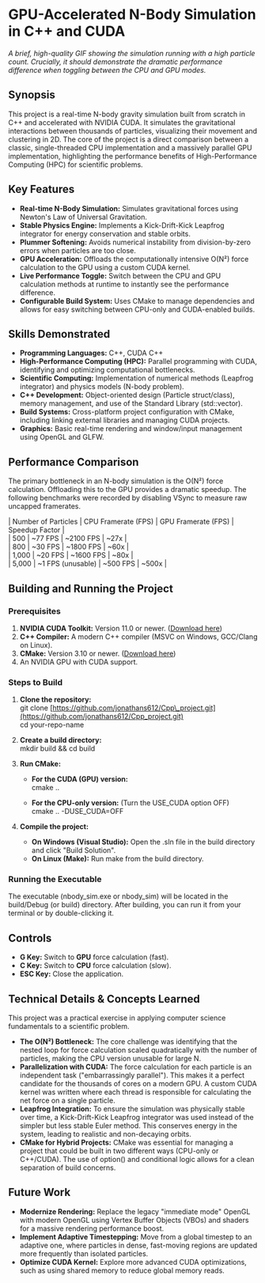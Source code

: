 # **GPU-Accelerated N-Body Simulation in C++ and CUDA**

*A brief, high-quality GIF showing the simulation running with a high particle count. Crucially, it should demonstrate the dramatic performance difference when toggling between the CPU and GPU modes.*

## **Synopsis**

This project is a real-time N-body gravity simulation built from scratch in C++ and accelerated with NVIDIA CUDA. It simulates the gravitational interactions between thousands of particles, visualizing their movement and clustering in 2D. The core of the project is a direct comparison between a classic, single-threaded CPU implementation and a massively parallel GPU implementation, highlighting the performance benefits of High-Performance Computing (HPC) for scientific problems.

## **Key Features**

* **Real-time N-Body Simulation:** Simulates gravitational forces using Newton's Law of Universal Gravitation.  
* **Stable Physics Engine:** Implements a Kick-Drift-Kick Leapfrog integrator for energy conservation and stable orbits.  
* **Plummer Softening:** Avoids numerical instability from division-by-zero errors when particles are too close.  
* **GPU Acceleration:** Offloads the computationally intensive O(N²) force calculation to the GPU using a custom CUDA kernel.  
* **Live Performance Toggle:** Switch between the CPU and GPU calculation methods at runtime to instantly see the performance difference.  
* **Configurable Build System:** Uses CMake to manage dependencies and allows for easy switching between CPU-only and CUDA-enabled builds.

## **Skills Demonstrated**

* **Programming Languages:** C++, CUDA C++  
* **High-Performance Computing (HPC):** Parallel programming with CUDA, identifying and optimizing computational bottlenecks.  
* **Scientific Computing:** Implementation of numerical methods (Leapfrog integrator) and physics models (N-body problem).  
* **C++ Development:** Object-oriented design (Particle struct/class), memory management, and use of the Standard Library (std::vector).  
* **Build Systems:** Cross-platform project configuration with CMake, including linking external libraries and managing CUDA projects.  
* **Graphics:** Basic real-time rendering and window/input management using OpenGL and GLFW.

## **Performance Comparison**

The primary bottleneck in an N-body simulation is the O(N²) force calculation. Offloading this to the GPU provides a dramatic speedup. The following benchmarks were recorded by disabling VSync to measure raw uncapped framerates.

| Number of Particles | CPU Framerate (FPS) | GPU Framerate (FPS) | Speedup Factor |  
| 500 | \~77 FPS | \~2100 FPS | \~27x |  
| 800 | \~30 FPS | \~1800 FPS | \~60x |  
| 1,000 | \~20 FPS | \~1600 FPS | \~80x |  
| 5,000 | \~1 FPS (unusable) | \~500 FPS | \~500x |

## **Building and Running the Project**

### **Prerequisites**

1. **NVIDIA CUDA Toolkit:** Version 11.0 or newer. ([Download here](https://developer.nvidia.com/cuda-downloads))  
2. **C++ Compiler:** A modern C++ compiler (MSVC on Windows, GCC/Clang on Linux).  
3. **CMake:** Version 3.10 or newer. ([Download here](https://cmake.org/download/))  
4. An NVIDIA GPU with CUDA support.

### **Steps to Build**

1. **Clone the repository:**  
   git clone [https://github.com/jonathans612/Cpp\_project.git](https://github.com/jonathans612/Cpp_project.git)  
   cd your-repo-name

2. **Create a build directory:**  
   mkdir build && cd build

3. **Run CMake:**  
   * **For the CUDA (GPU) version:**  
     cmake ..

   * **For the CPU-only version:** (Turn the USE\_CUDA option OFF)  
     cmake .. \-DUSE\_CUDA=OFF

4. **Compile the project:**  
   * **On Windows (Visual Studio):** Open the .sln file in the build directory and click "Build Solution".  
   * **On Linux (Make):** Run make from the build directory.

### **Running the Executable**

The executable (nbody\_sim.exe or nbody\_sim) will be located in the build/Debug (or build) directory. After building, you can run it from your terminal or by double-clicking it.

## **Controls**

* **G Key:** Switch to **GPU** force calculation (fast).  
* **C Key:** Switch to **CPU** force calculation (slow).  
* **ESC Key:** Close the application.

## **Technical Details & Concepts Learned**

This project was a practical exercise in applying computer science fundamentals to a scientific problem.

* **The O(N²) Bottleneck:** The core challenge was identifying that the nested loop for force calculation scaled quadratically with the number of particles, making the CPU version unusable for large N.  
* **Parallelization with CUDA:** The force calculation for each particle is an independent task ("embarrassingly parallel"). This makes it a perfect candidate for the thousands of cores on a modern GPU. A custom CUDA kernel was written where each thread is responsible for calculating the net force on a single particle.  
* **Leapfrog Integration:** To ensure the simulation was physically stable over time, a Kick-Drift-Kick Leapfrog integrator was used instead of the simpler but less stable Euler method. This conserves energy in the system, leading to realistic and non-decaying orbits.  
* **CMake for Hybrid Projects:** CMake was essential for managing a project that could be built in two different ways (CPU-only or C++/CUDA). The use of option() and conditional logic allows for a clean separation of build concerns.

## **Future Work**

* **Modernize Rendering:** Replace the legacy "immediate mode" OpenGL with modern OpenGL using Vertex Buffer Objects (VBOs) and shaders for a massive rendering performance boost.  
* **Implement Adaptive Timestepping:** Move from a global timestep to an adaptive one, where particles in dense, fast-moving regions are updated more frequently than isolated particles.  
* **Optimize CUDA Kernel:** Explore more advanced CUDA optimizations, such as using shared memory to reduce global memory reads.